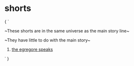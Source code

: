 # shorts

{
`

~These shorts are in the same universe as the main story line~


~They have little to do with the main story~


1. [the egregore speaks](the-egregore-speaks.md)


`
}
